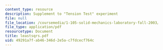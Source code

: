 ```yaml
---
content_type: resource
description: Supplement to "Tension Test" experiment
file: null
file_location: /coursemedia/1-105-solid-mechanics-laboratory-fall-2003/49291a7fab46346d2e5ac7fdcecf764c_leastsqrs.pdf
file_type: application/pdf
resourcetype: Document
title: leastsqrs.pdf
uid: 49291a7f-ab46-346d-2e5a-c7fdcecf764c
---
```

